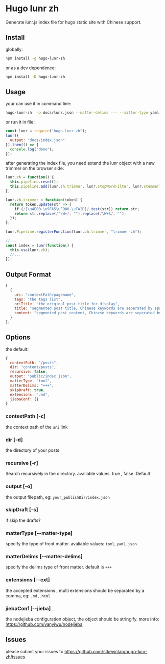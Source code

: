 # Hugo lunr zh

Generate lunr.js index file for hugo static site with Chinese support.

## Install

globally:

```bash
npm install -g hugo-lunr-zh
```

or as a dev dependence:

```bash
npm install -D hugo-lunr-zh
```

## Usage

your can use it in command line:

```bash
hugo-lunr-zh  -o docs/lunr.json --matter-delims --- --matter-type yaml
```

or run it in file:

```js
const lunr = require("hugo-lunr-zh");
lunr({
  output: "docs/index.json"
}).then(() => {
  console.log("done");
});
```

after generating the index file, you need extend the lunr object with a new trimmer on the browser side:

```js
lunr.zh = function() {
  this.pipeline.reset();
  this.pipeline.add(lunr.zh.trimmer, lunr.stopWordFilter, lunr.stemmer);
};

lunr.zh.trimmer = function(token) {
  return token.update(str => {
    if (/[\u4E00-\u9FA5\uF900-\uFA2D]/.test(str)) return str;
    return str.replace(/^\W+/, "").replace(/\W+$/, "");
  });
};
 
lunr.Pipeline.registerFunction(lunr.zh.trimmer, "trimmer-zh");
 
//...
const index = lunr(function() {
  this.use(lunr.zh);
  //...
});
```

## Output Format

```js
[
  {
    uri: "contextPath/pagename",
    tags: "the tags list",
    oriTitle: "the original post title for display",
    title: "segmented post title, Chinese keywords are seperated by spaces",
    content: "segmented post content, Chinese keywords are seperated by spaces"
  }
];
```

## Options

the default:

```js
{
  contextPath: "/posts",
  dir: "content/posts",
  recursive: false,
  output: "public/index.json",
  matterType: "toml",
  matterDelims: "+++",
  skipDraft: true,
  extensions: ".md",
  jiebaConf: {}
}
```

### contextPath [-c]

the context path of the `uri` link

### dir [-d]

the directory of your posts.

### recursive [-r]

Search recursively in the directory. avaliable values: true , false. Default 

### output [-o]

the output filepath, eg: `your_publishDir/index.json`

### skipDraft [-s]

if skip the drafts?

### matterType [--matter-type]

specify the type of front matter. avaliable values: `toml`, `yaml`, `json`

### matterDelims [--matter-delims]

specify the delims type of front matter. default is `+++`

### extensions [--ext]

the accepted extensions , multi extensions should be separated by a comma, eg: `.md,.html`

### jiebaConf [--jieba]

the nodejieba configuration object, the object should be stringify. more info: <https://github.com/yanyiwu/nodejieba>

## Issues

please submit your issues to <https://github.com/stkevintan/hugo-lunr-zh/issues>
